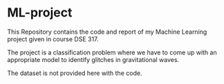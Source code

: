 # ML-project

This Repository contains the code and report of my Machine Learning project 
given in course DSE 317.

The project is a classification problem where we have to come up with an appropriate 
model to identify glitches in gravitational waves.

The dataset is not provided here with the code.

